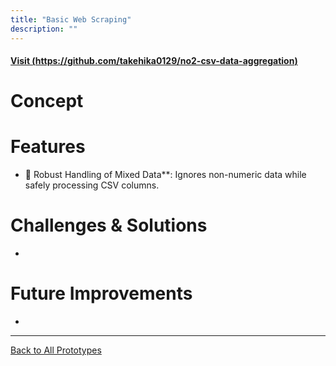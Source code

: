 ```yaml
---
title: "Basic Web Scraping"
description: ""
---
```


#### [Visit (https://github.com/takehika0129/no2-csv-data-aggregation)](https://github.com/takehika0129/no3-basic-web-scraping)

# **Concept**


# **Features**
- 🚀 Robust Handling of Mixed Data**: Ignores non-numeric data while safely processing CSV columns.


# **Challenges & Solutions**  
- 

# **Future Improvements**
- 

---
[Back to All Prototypes](../index.md)
